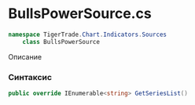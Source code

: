 
# BullsPowerSource.cs
```csharp
namespace TigerTrade.Chart.Indicators.Sources  
    class BullsPowerSource
```

Описание

### Синтаксис
```csharp
public override IEnumerable<string> GetSeriesList()
```

